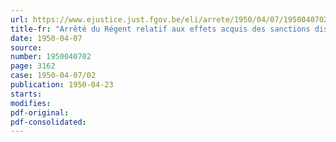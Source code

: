 ```yaml
---
url: https://www.ejustice.just.fgov.be/eli/arrete/1950/04/07/1950040702/justel
title-fr: "Arrêté du Régent relatif aux effets acquis des sanctions disciplinaires prononcées à charge des personnes, autres que les agents de l'Etat, par les secrétaires généraux ou sous leur autorité, du chef d'abandon de poste et annulées par l'arrêté-loi du 5 mai 1944 ou rayées par l'arrêté du Régent du 25 octobre 1945"
date: 1950-04-07
source:
number: 1950040702
page: 3162
case: 1950-04-07/02
publication: 1950-04-23
starts:
modifies:
pdf-original:
pdf-consolidated:
---
```



